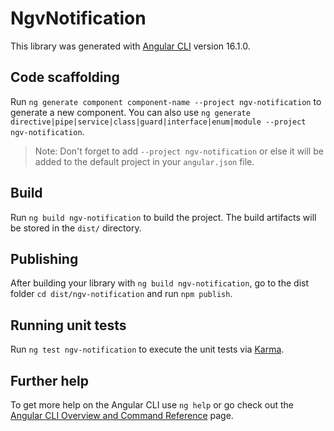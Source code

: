 # NgvNotification

This library was generated with [Angular CLI](https://github.com/angular/angular-cli) version 16.1.0.

## Code scaffolding

Run `ng generate component component-name --project ngv-notification` to generate a new component. You can also use `ng generate directive|pipe|service|class|guard|interface|enum|module --project ngv-notification`.
> Note: Don't forget to add `--project ngv-notification` or else it will be added to the default project in your `angular.json` file. 

## Build

Run `ng build ngv-notification` to build the project. The build artifacts will be stored in the `dist/` directory.

## Publishing

After building your library with `ng build ngv-notification`, go to the dist folder `cd dist/ngv-notification` and run `npm publish`.

## Running unit tests

Run `ng test ngv-notification` to execute the unit tests via [Karma](https://karma-runner.github.io).

## Further help

To get more help on the Angular CLI use `ng help` or go check out the [Angular CLI Overview and Command Reference](https://angular.io/cli) page.
